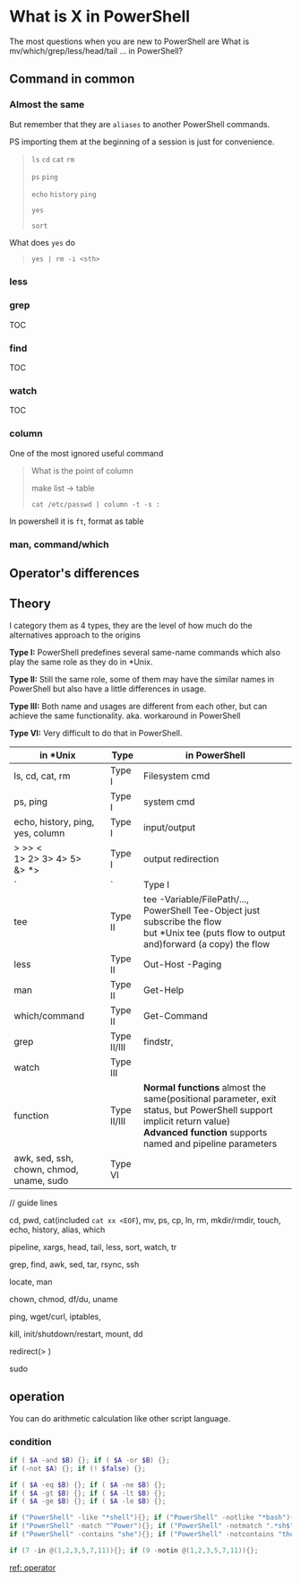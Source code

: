 # What is X in PowerShell

The most questions when you are new to PowerShell are What is mv/which/grep/less/head/tail ... in PowerShell?

## Command in common

### Almost the same

But remember that they are `aliases` to another PowerShell commands. 

PS importing them at the beginning of a session is just for convenience.

> `ls` `cd` `cat` `rm`
> 
> `ps` `ping`
> 
> `echo` `history` `ping`
> 
> `yes`
> 
> `sort`

What does `yes` do

> `yes | rm -i <sth>`

### less

### grep

TOC

### find

TOC

### watch

TOC

### column

One of the most ignored useful command

> What is the point of column
> 
> make list -> table
> 
> `cat /etc/passwd | column -t -s :`

In powershell it is `ft`, format as table

### man, command/which 

## Operator's differences

## Theory

I category them as 4 types, they are the level of how much do the alternatives approach to the origins

**Type I:** PowerShell predefines several same-name commands which also play the same role as they do in *Unix.

**Type II:** Still the same role, some of them may have the similar names in PowerShell but also have a little differences in usage.

**Type III:** Both name and usages are different from each other, but can achieve the same functionality. aka. workaround in PowerShell

**Type VI:** Very difficult to do that in PowerShell.

| in *Unix                                 | Type        | in PowerShell                                                                                                                                                                           |
| ---------------------------------------- | ----------- | --------------------------------------------------------------------------------------------------------------------------------------------------------------------------------------- |
| ls, cd, cat, rm                          | Type I      | Filesystem cmd                                                                                                                                                                          |
| ps, ping                                 | Type I      | system cmd                                                                                                                                                                              |
| echo, history, ping, yes, column         | Type I      | input/output                                                                                                                                                                            |
| > >> < <br> 1> 2> 3> 4> 5> <br> &> *>    | Type I      | output redirection                                                                                                                                                                      |
| `|`                                      | Type I      | pipeline                                                                                                                                                                                |
| tee                                      | Type II     | tee -Variable/FilePath/..., PowerShell Tee-Object just subscribe the flow <br> but *Unix tee (puts flow to output and)forward (a copy) the flow                                         |
| less                                     | Type II     | Out-Host -Paging                                                                                                                                                                        |
| man                                      | Type II     | Get-Help                                                                                                                                                                                |
| which/command                            | Type II     | Get-Command                                                                                                                                                                             |
| grep                                     | Type II/III | findstr,                                                                                                                                                                                |
| watch                                    | Type III    |                                                                                                                                                                                         |
| function                                 | Type II/III | **Normal functions** almost the same(positional parameter, exit status, but PowerShell support implicit return value) <br> **Advanced function** supports named and pipeline parameters |
| awk, sed, ssh, chown, chmod, uname, sudo | Type VI     |                                                                                                                                                                                         |


// guide lines

cd, pwd, cat(included `cat xx <EOF`), mv, ps, cp, ln, rm, mkdir/rmdir, touch, echo, history, alias, which

pipeline, xargs, head, tail, less, sort, watch, tr

grep, find, awk, sed, tar, rsync, ssh 

locate, man

chown, chmod, df/du, uname

ping, wget/curl, iptables,

kill, init/shutdown/restart, mount, dd

redirect(> )

sudo

## operation

You can do arithmetic calculation like other script language.

### condition

```powershell
if ( $A -and $B) {}; if ( $A -or $B) {};
if (-not $A) {}; if (! $false) {}; 
```

```powershell
if ( $A -eq $B) {}; if ( $A -ne $B) {};
if ( $A -gt $B) {}; if ( $A -lt $B) {};
if ( $A -ge $B) {}; if ( $A -le $B) {};
```

```powershell
if ("PowerShell" -like "*shell"){}; if ("PowerShell" -notlike "*bash"){};
if ("PowerShell" -match "^Power"){}; if ("PowerShell" -notmatch ".*sh$"){};
if ("PowerShell" -contains "she"){}; if ("PowerShell" -notcontains "they"){};
```

```powershell
if (7 -in @(1,2,3,5,7,11)){}; if (9 -notin @(1,2,3,5,7,11)){};
```
[ref: operator](https://docs.microsoft.com/en-us/powershell/module/microsoft.powershell.core/about/about_operators?view=powershell-7)